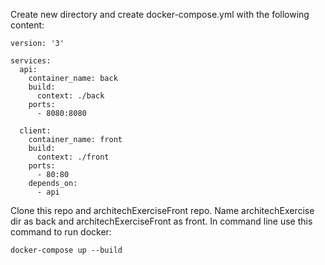 Create new directory and create docker-compose.yml with the following content:
```
version: '3'

services:
  api:
    container_name: back
    build:
      context: ./back
    ports:
      - 8080:8080
    
  client:
    container_name: front
    build:
      context: ./front
    ports:
      - 80:80
    depends_on:
      - api
```
Clone this repo and architechExerciseFront repo. 
Name architechExercise dir as back and architechExerciseFront as front.
In command line use this command to run docker:
```
docker-compose up --build
```